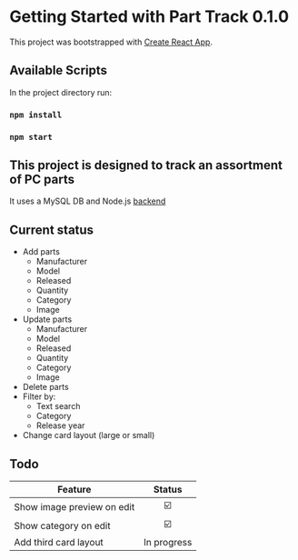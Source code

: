 # Getting Started with Part Track 0.1.0

This project was bootstrapped with [Create React App](https://github.com/facebook/create-react-app).

## Available Scripts

In the project directory run:

### `npm install`
### `npm start`

## This project is designed to track an assortment of PC parts

It uses a MySQL DB and Node.js [backend](https://github.com/louis171/part-tracker-api)

## Current status

* Add parts
  - Manufacturer
  - Model
  - Released
  - Quantity
  - Category
  - Image
* Update parts
  - Manufacturer
  - Model
  - Released
  - Quantity
  - Category
  - Image
* Delete parts
* Filter by:
  - Text search
  - Category
  - Release year
* Change card layout (large or small)

## Todo

| Feature  | Status |
| --- | :---: |
| Show image preview on edit  | :ballot_box_with_check:  |
| Show category on edit  | :ballot_box_with_check:  |
| Add third card layout  | In progress  |